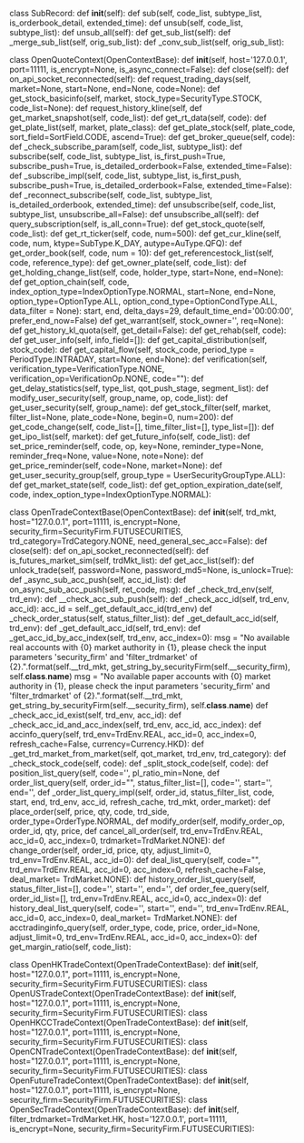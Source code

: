 class SubRecord:
    def __init__(self):
    def sub(self, code_list, subtype_list, is_orderbook_detail, extended_time):
    def unsub(self, code_list, subtype_list):
    def unsub_all(self):
    def get_sub_list(self):
    def _merge_sub_list(self, orig_sub_list):
    def _conv_sub_list(self, orig_sub_list):



class OpenQuoteContext(OpenContextBase):
    def __init__(self, host='127.0.0.1', port=11111, is_encrypt=None, is_async_connect=False):
    def close(self):
    def on_api_socket_reconnected(self):
    def request_trading_days(self, market=None, start=None, end=None, code=None):
    def get_stock_basicinfo(self, market, stock_type=SecurityType.STOCK, code_list=None):
    def request_history_kline(self,
    def get_market_snapshot(self, code_list):
    def get_rt_data(self, code):
    def get_plate_list(self, market, plate_class):
    def get_plate_stock(self, plate_code, sort_field=SortField.CODE, ascend=True):
    def get_broker_queue(self, code):
    def _check_subscribe_param(self, code_list, subtype_list):
    def subscribe(self, code_list, subtype_list, is_first_push=True, subscribe_push=True, is_detailed_orderbook=False, extended_time=False):
    def _subscribe_impl(self, code_list, subtype_list, is_first_push, subscribe_push=True, is_detailed_orderbook=False, extended_time=False):
    def _reconnect_subscribe(self, code_list, subtype_list, is_detailed_orderbook, extended_time):
    def unsubscribe(self, code_list, subtype_list, unsubscribe_all=False):
    def unsubscribe_all(self):
    def query_subscription(self, is_all_conn=True):
    def get_stock_quote(self, code_list):
    def get_rt_ticker(self, code, num=500):
    def get_cur_kline(self, code, num, ktype=SubType.K_DAY, autype=AuType.QFQ):
    def get_order_book(self, code, num = 10):
    def get_referencestock_list(self, code, reference_type):
    def get_owner_plate(self, code_list):
    def get_holding_change_list(self, code, holder_type, start=None, end=None):
    def get_option_chain(self, code, index_option_type=IndexOptionType.NORMAL, start=None, end=None, option_type=OptionType.ALL, option_cond_type=OptionCondType.ALL, data_filter = None):
            start, end, delta_days=29, default_time_end='00:00:00', prefer_end_now=False)
    def get_warrant(self, stock_owner='', req=None):
    def get_history_kl_quota(self, get_detail=False):
    def get_rehab(self, code):
    def get_user_info(self, info_field=[]):
    def get_capital_distribution(self, stock_code):
    def get_capital_flow(self, stock_code, period_type = PeriodType.INTRADAY, start=None, end=None):
    def verification(self, verification_type=VerificationType.NONE, verification_op=VerificationOp.NONE, code=""):
    def get_delay_statistics(self, type_list, qot_push_stage, segment_list):
    def modify_user_security(self, group_name, op, code_list):
    def get_user_security(self, group_name):
    def get_stock_filter(self, market, filter_list=None, plate_code=None, begin=0, num=200):
    def get_code_change(self, code_list=[], time_filter_list=[], type_list=[]):
    def get_ipo_list(self, market):
    def get_future_info(self, code_list):
    def set_price_reminder(self, code, op, key=None, reminder_type=None, reminder_freq=None, value=None, note=None):
    def get_price_reminder(self, code=None, market=None):
    def get_user_security_group(self, group_type = UserSecurityGroupType.ALL):
    def get_market_state(self, code_list):
    def get_option_expiration_date(self, code, index_option_type=IndexOptionType.NORMAL):

class OpenTradeContextBase(OpenContextBase):
    def __init__(self, trd_mkt, host="127.0.0.1", port=11111, is_encrypt=None, security_firm=SecurityFirm.FUTUSECURITIES, trd_category=TrdCategory.NONE, need_general_sec_acc=False):
    def close(self):
    def on_api_socket_reconnected(self):
    def is_futures_market_sim(self, trdMkt_list):
    def get_acc_list(self):
    def unlock_trade(self, password=None, password_md5=None, is_unlock=True):
    def _async_sub_acc_push(self, acc_id_list):
    def on_async_sub_acc_push(self, ret_code, msg):
    def _check_trd_env(self, trd_env):
    def __check_acc_sub_push(self):
    def _check_acc_id(self, trd_env, acc_id):
            acc_id = self._get_default_acc_id(trd_env)
    def _check_order_status(self, status_filter_list):
    def _get_default_acc_id(self, trd_env):
    def _get_default_acc_id(self, trd_env):
    def _get_acc_id_by_acc_index(self, trd_env, acc_index=0):
                msg = "No available real accounts with {0} market authority in {1}, please check the input parameters 'security_firm' and 'filter_trdmarket' of {2}.".format(self.__trd_mkt, get_string_by_securityFirm(self.__security_firm), self.__class__.__name__)
                msg = "No available paper accounts with {0} market authority in {1}, please check the input parameters 'security_firm' and 'filter_trdmarket' of {2}.".format(self.__trd_mkt, get_string_by_securityFirm(self.__security_firm), self.__class__.__name__)
    def _check_acc_id_exist(self, trd_env, acc_id):
    def _check_acc_id_and_acc_index(self, trd_env, acc_id, acc_index):
    def accinfo_query(self, trd_env=TrdEnv.REAL, acc_id=0, acc_index=0, refresh_cache=False, currency=Currency.HKD):
    def _get_trd_market_from_market(self, qot_market, trd_env, trd_category):
    def _check_stock_code(self, code):
    def _split_stock_code(self, code):
    def position_list_query(self, code='', pl_ratio_min=None,
    def order_list_query(self, order_id="", status_filter_list=[], code='', start='', end='',
    def _order_list_query_impl(self, order_id, status_filter_list, code, start, end, trd_env, acc_id, refresh_cache, trd_mkt, order_market):
    def place_order(self, price, qty, code, trd_side, order_type=OrderType.NORMAL,
    def modify_order(self, modify_order_op, order_id, qty, price,
    def cancel_all_order(self, trd_env=TrdEnv.REAL, acc_id=0, acc_index=0, trdmarket=TrdMarket.NONE):
    def change_order(self, order_id, price, qty, adjust_limit=0, trd_env=TrdEnv.REAL, acc_id=0):
    def deal_list_query(self, code="", trd_env=TrdEnv.REAL, acc_id=0, acc_index=0, refresh_cache=False, deal_market= TrdMarket.NONE):
    def history_order_list_query(self, status_filter_list=[], code='', start='', end='',
    def order_fee_query(self, order_id_list=[], trd_env=TrdEnv.REAL, acc_id=0, acc_index=0):
    def history_deal_list_query(self, code='', start='', end='', trd_env=TrdEnv.REAL, acc_id=0, acc_index=0, deal_market= TrdMarket.NONE):
    def acctradinginfo_query(self, order_type, code, price, order_id=None, adjust_limit=0, trd_env=TrdEnv.REAL, acc_id=0, acc_index=0):
    def get_margin_ratio(self, code_list):

class OpenHKTradeContext(OpenTradeContextBase):
    def __init__(self, host="127.0.0.1", port=11111, is_encrypt=None, security_firm=SecurityFirm.FUTUSECURITIES):
class OpenUSTradeContext(OpenTradeContextBase):
    def __init__(self, host="127.0.0.1", port=11111, is_encrypt=None, security_firm=SecurityFirm.FUTUSECURITIES):
class OpenHKCCTradeContext(OpenTradeContextBase):
    def __init__(self, host="127.0.0.1", port=11111, is_encrypt=None, security_firm=SecurityFirm.FUTUSECURITIES):
class OpenCNTradeContext(OpenTradeContextBase):
    def __init__(self, host="127.0.0.1", port=11111, is_encrypt=None, security_firm=SecurityFirm.FUTUSECURITIES):
class OpenFutureTradeContext(OpenTradeContextBase):
    def __init__(self, host="127.0.0.1", port=11111, is_encrypt=None, security_firm=SecurityFirm.FUTUSECURITIES):
class OpenSecTradeContext(OpenTradeContextBase):
    def __init__(self, filter_trdmarket=TrdMarket.HK, host='127.0.0.1', port=11111, is_encrypt=None, security_firm=SecurityFirm.FUTUSECURITIES):
